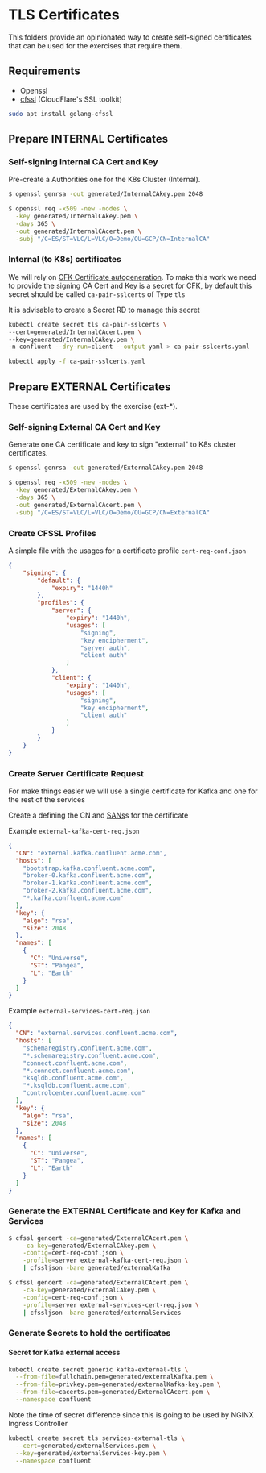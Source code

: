 # TLS Certificates

This folders provide an opinionated way to create self-signed certificates that can be used for the exercises that require them.

## Requirements

- Openssl
- [cfssl](https://cfssl.org/) (CloudFlare's SSL toolkit)

```bash
sudo apt install golang-cfssl 
```

## Prepare INTERNAL Certificates

### Self-signing Internal CA Cert and Key

Pre-create a Authorities one for the K8s Cluster (Internal).

```bash
$ openssl genrsa -out generated/InternalCAkey.pem 2048

$ openssl req -x509 -new -nodes \
  -key generated/InternalCAkey.pem \
  -days 365 \
  -out generated/InternalCAcert.pem \
  -subj "/C=ES/ST=VLC/L=VLC/O=Demo/OU=GCP/CN=InternalCA"
```

### Internal (to K8s) certificates

We will rely on [CFK Certificate autogeneration](https://docs.confluent.io/operator/current/co-network-encryption.html#auto-generated-tls-certificates). To make this work we need to provide the signing CA Cert and Key is a secret for CFK, by default this secret should be called `ca-pair-sslcerts` of Type `tls`

It is advisable to create a Secret RD to manage this secret

```bash
kubectl create secret tls ca-pair-sslcerts \
--cert=generated/InternalCAcert.pem \
--key=generated/InternalCAkey.pem \
-n confluent --dry-run=client --output yaml > ca-pair-sslcerts.yaml

kubectl apply -f ca-pair-sslcerts.yaml
```

## Prepare EXTERNAL Certificates

These certificates are used by the exercise (ext-*).

### Self-signing External CA Cert and Key

Generate one CA certificate and key to sign "external" to K8s cluster certificates.

```bash
$ openssl genrsa -out generated/ExternalCAkey.pem 2048

$ openssl req -x509 -new -nodes \
  -key generated/ExternalCAkey.pem \
  -days 365 \
  -out generated/ExternalCAcert.pem \
  -subj "/C=ES/ST=VLC/L=VLC/O=Demo/OU=GCP/CN=ExternalCA"
```

### Create CFSSL Profiles

A simple file with the usages for a certificate profile `cert-req-conf.json`

```json
{
    "signing": {
        "default": {
            "expiry": "1440h"
        },
        "profiles": {
            "server": {
                "expiry": "1440h",
                "usages": [
                    "signing",
                    "key encipherment",
                    "server auth",
                    "client auth"
                ]
            },
            "client": {
                "expiry": "1440h",
                "usages": [
                    "signing",
                    "key encipherment",
                    "client auth"
                ]
            }
        }
    }
}
```

### Create Server Certificate Request

For make things easier we will use a single certificate for Kafka and one for the rest of the services

Create a defining the CN and [SANs](https://docs.confluent.io/operator/current/co-network-encryption.html#define-san)s for the certificate

Example `external-kafka-cert-req.json`

```json
{
  "CN": "external.kafka.confluent.acme.com",
  "hosts": [
    "bootstrap.kafka.confluent.acme.com",
    "broker-0.kafka.confluent.acme.com",
    "broker-1.kafka.confluent.acme.com",
    "broker-2.kafka.confluent.acme.com",
    "*.kafka.confluent.acme.com"
  ],
  "key": {
    "algo": "rsa",
    "size": 2048
  },
  "names": [
    {
      "C": "Universe",
      "ST": "Pangea",
      "L": "Earth"
    }
  ]
}
```

Example `external-services-cert-req.json`

```json
{
  "CN": "external.services.confluent.acme.com",
  "hosts": [
    "schemaregistry.confluent.acme.com",
    "*.schemaregistry.confluent.acme.com",
    "connect.confluent.acme.com",
    "*.connect.confluent.acme.com",
    "ksqldb.confluent.acme.com",
    "*.ksqldb.confluent.acme.com",
    "controlcenter.confluent.acme.com"
  ],
  "key": {
    "algo": "rsa",
    "size": 2048
  },
  "names": [
    {
      "C": "Universe",
      "ST": "Pangea",
      "L": "Earth"
    }
  ]
}
```

### Generate the EXTERNAL Certificate and Key for Kafka and Services

```bash
$ cfssl gencert -ca=generated/ExternalCAcert.pem \
    -ca-key=generated/ExternalCAkey.pem \
    -config=cert-req-conf.json \
    -profile=server external-kafka-cert-req.json \
    | cfssljson -bare generated/externalKafka

$ cfssl gencert -ca=generated/ExternalCAcert.pem \
    -ca-key=generated/ExternalCAkey.pem \
    -config=cert-req-conf.json \
    -profile=server external-services-cert-req.json \
    | cfssljson -bare generated/externalServices
```

### Generate Secrets to hold the certificates

#### Secret for Kafka external access

```bash
kubectl create secret generic kafka-external-tls \
  --from-file=fullchain.pem=generated/externalKafka.pem \
  --from-file=privkey.pem=generated/externalKafka-key.pem \
  --from-file=cacerts.pem=generated/ExternalCAcert.pem \
  --namespace confluent
```

Note the time of secret difference since this is going to be used by NGINX Ingress Controller

```bash
kubectl create secret tls services-external-tls \
  --cert=generated/externalServices.pem \
  --key=generated/externalServices-key.pem \
  --namespace confluent
```
